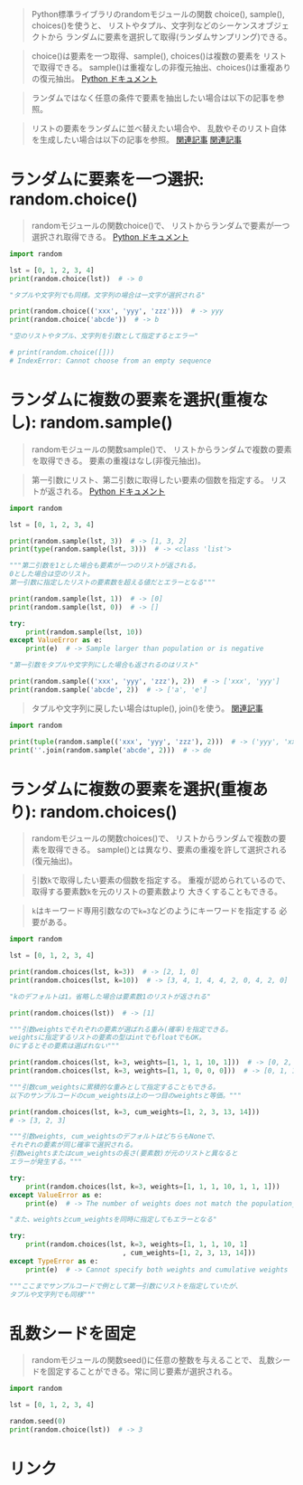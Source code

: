 > Python標準ライブラリのrandomモジュールの関数
  choice(), sample(), choices()を使うと、
  リストやタプル、文字列などのシーケンスオブジェクトから
  ランダムに要素を選択して取得(ランダムサンプリング)できる。

> choice()は要素を一つ取得、sample(), choices()は複数の要素を
  リストで取得できる。
  sample()は重複なしの非復元抽出、choices()は重複ありの復元抽出。
[Python ドキュメント](https://docs.python.org/ja/3/library/random.html)

> ランダムではなく任意の条件で要素を抽出したい場合は以下の記事を参照。
[](リスト(配列)の特定の要素を抽出、置換、変換.md)

> リストの要素をランダムに並べ替えたい場合や、
  乱数やそのリスト自体を生成したい場合は以下の記事を参照。
[関連記事](https://note.nkmk.me/python-random-shuffle/)
[関連記事](https://note.nkmk.me/python-random-randrange-randint/)

# ランダムに要素を一つ選択: random.choice()

> randomモジュールの関数choice()で、
  リストからランダムで要素が一つ選択され取得できる。
[Python ドキュメント](https://docs.python.org/ja/3/library/random.html#random.choice)

```python
import random

lst = [0, 1, 2, 3, 4]
print(random.choice(lst))  # -> 0

"タプルや文字列でも同様。文字列の場合は一文字が選択される"

print(random.choice(('xxx', 'yyy', 'zzz')))  # -> yyy
print(random.choice('abcde'))  # -> b

"空のリストやタプル、文字列を引数として指定するとエラー"

# print(random.choice([]))
# IndexError: Cannot choose from an empty sequence
```

# ランダムに複数の要素を選択(重複なし): random.sample()

> randomモジュールの関数sample()で、
  リストからランダムで複数の要素を取得できる。
  要素の重複はなし(非復元抽出)。

> 第一引数にリスト、第二引数に取得したい要素の個数を指定する。
  リストが返される。
[Python ドキュメント](https://docs.python.org/ja/3/library/random.html#random.sample)

```python
import random

lst = [0, 1, 2, 3, 4]

print(random.sample(lst, 3))  # -> [1, 3, 2]
print(type(random.sample(lst, 3)))  # -> <class 'list'>

"""第二引数を1とした場合も要素が一つのリストが返される。
0とした場合は空のリスト。
第一引数に指定したリストの要素数を超える値だとエラーとなる"""

print(random.sample(lst, 1))  # -> [0]
print(random.sample(lst, 0))  # -> []

try:
    print(random.sample(lst, 10))
except ValueError as e:
    print(e)  # -> Sample larger than population or is negative

"第一引数をタプルや文字列にした場合も返されるのはリスト"

print(random.sample(('xxx', 'yyy', 'zzz'), 2))  # -> ['xxx', 'yyy']
print(random.sample('abcde', 2))  # -> ['a', 'e']
```

> タプルや文字列に戻したい場合はtuple(), join()を使う。
[](リストとタプルを相互に変換する.md)
[関連記事](https://note.nkmk.me/python-string-concat/)

```python
import random

print(tuple(random.sample(('xxx', 'yyy', 'zzz'), 2)))  # -> ('yyy', 'xxx')
print(''.join(random.sample('abcde', 2)))  # -> de
```

# ランダムに複数の要素を選択(重複あり): random.choices()

> randomモジュールの関数choices()で、
  リストからランダムで複数の要素を取得できる。
> sample()とは異なり、要素の重複を許して選択される(復元抽出)。

> 引数`k`で取得したい要素の個数を指定する。
  重複が認められているので、取得する要素数`k`を元のリストの要素数より
  大きくすることもできる。

> `k`はキーワード専用引数なので`k=3`などのようにキーワードを指定する
  必要がある。

```python
import random

lst = [0, 1, 2, 3, 4]

print(random.choices(lst, k=3))  # -> [2, 1, 0]
print(random.choices(lst, k=10))  # -> [3, 4, 1, 4, 4, 2, 0, 4, 2, 0]

"kのデフォルトは1。省略した場合は要素数1のリストが返される"

print(random.choices(lst))  # -> [1]

"""引数weightsでそれぞれの要素が選ばれる重み(確率)を指定できる。
weightsに指定するリストの要素の型はintでもfloatでもOK。
0にするとその要素は選ばれない"""

print(random.choices(lst, k=3, weights=[1, 1, 1, 10, 1]))  # -> [0, 2, 3]
print(random.choices(lst, k=3, weights=[1, 1, 0, 0, 0]))  # -> [0, 1, 1]

"""引数cum_weightsに累積的な重みとして指定することもできる。
以下のサンプルコードのcum_weightsは上の一つ目のweightsと等価。"""

print(random.choices(lst, k=3, cum_weights=[1, 2, 3, 13, 14]))
# -> [3, 2, 3]

"""引数weights, cum_weightsのデフォルトはどちらもNoneで、
それぞれの要素が同じ確率で選択される。
引数weightsまたはcum_weightsの長さ(要素数)が元のリストと異なると
エラーが発生する。"""

try:
    print(random.choices(lst, k=3, weights=[1, 1, 1, 10, 1, 1, 1]))
except ValueError as e:
    print(e)  # -> The number of weights does not match the population_

"また、weightsとcum_weightsを同時に指定してもエラーとなる"

try:
    print(random.choices(lst, k=3, weights=[1, 1, 1, 10, 1]
                            , cum_weights=[1, 2, 3, 13, 14]))
except TypeError as e:
    print(e)  # -> Cannot specify both weights and cumulative weights

"""ここまでサンプルコードで例として第一引数にリストを指定していたが、
タプルや文字列でも同様"""
```

# 乱数シードを固定

> randomモジュールの関数seed()に任意の整数を与えることで、
  乱数シードを固定することができる。常に同じ要素が選択される。

```python
import random

lst = [0, 1, 2, 3, 4]

random.seed(0)
print(random.choice(lst))  # -> 3
```

# リンク

[](https://note.nkmk.me/python-random-choice-sample-choices/)
